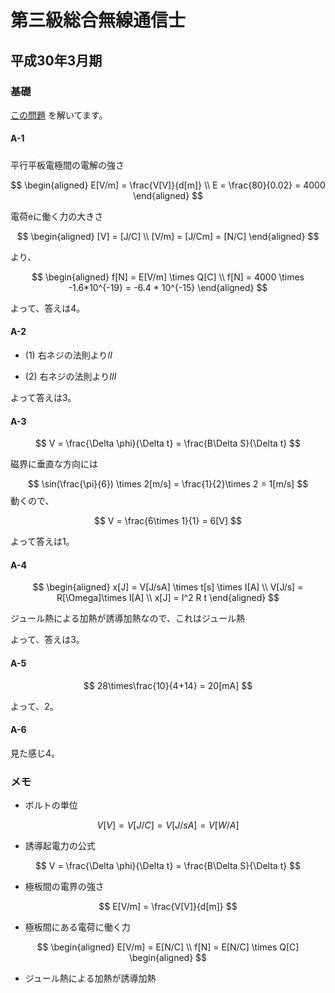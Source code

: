 # 第三級総合無線通信士

## 平成30年3月期
### 基礎
[この問題](http://www.nichimu.or.jp/kshiken/pdf/shiken1/sogo-tu-3/kiso/kiso.pdf)
を解いてます。
#### A-1
#####
平行平板電極間の電解の強さ

$$
\begin{aligned}
E[V/m] = \frac{V[V]}{d[m]} \\
E = \frac{80}{0.02} = 4000
\end{aligned}
$$

電荷eに働く力の大きさ

$$
\begin{aligned}
[V] = [J/C] \\
[V/m] = [J/Cm] = [N/C]
\end{aligned}
$$

より、

$$
\begin{aligned}
f[N] = E[V/m] \times Q[C] \\
f[N] = 4000 \times -1.6*10^{-19} = -6.4 * 10^{-15}
\end{aligned}
$$

よって、答えは4。

#### A-2
- (1)
右ネジの法則より$II$

- (2)
右ネジの法則より$III$

よって答えは3。

#### A-3

$$
V =  \frac{\Delta \phi}{\Delta t} = \frac{B\Delta S}{\Delta t}
$$

磁界に垂直な方向には

$$
\sin(\frac{\pi}{6}) \times 2[m/s] = \frac{1}{2}\times 2 = 1[m/s]
$$
動くので、

$$
V = \frac{6\times 1}{1} = 6[V]
$$

よって答えは1。

#### A-4
$$
\begin{aligned}
x[J] = V[J/sA] \times t[s]  \times I[A] \\
V[J/s] = R[\Omega]\times I[A] \\
x[J] = I^2 R t
\end{aligned}
$$

ジュール熱による加熱が誘導加熱なので、これはジュール熱

よって、答えは3。

#### A-5
$$
28\times\frac{10}{4+14} = 20[mA]
$$

よって、2。

#### A-6
見た感じ4。



### メモ
- ボルトの単位

$$
V[V] = V[J/C] = V[J/sA] = V[W/A]
$$

- 誘導起電力の公式

$$
V = \frac{\Delta \phi}{\Delta t} = \frac{B\Delta S}{\Delta t}
$$

- 極板間の電界の強さ

$$
E[V/m] = \frac{V[V]}{d[m]}
$$

- 極板間にある電荷に働く力

$$
\begin{aligned}
E[V/m] = E[N/C] \\
f[N] = E[N/C] \times Q[C]
\begin{aligned}
$$

- ジュール熱による加熱が誘導加熱